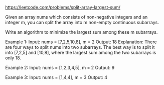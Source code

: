 https://leetcode.com/problems/split-array-largest-sum/  

Given an array nums which consists of non-negative integers and an integer m, you can split the array into m non-empty continuous subarrays.

Write an algorithm to minimize the largest sum among these m subarrays.

Example 1:
Input: nums = [7,2,5,10,8], m = 2
Output: 18
Explanation:
There are four ways to split nums into two subarrays.
The best way is to split it into [7,2,5] and [10,8],
where the largest sum among the two subarrays is only 18.

Example 2:
Input: nums = [1,2,3,4,5], m = 2
Output: 9

Example 3:
Input: nums = [1,4,4], m = 3
Output: 4
